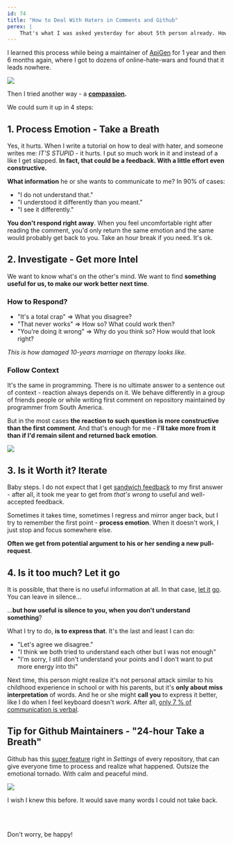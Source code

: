 ```yaml
---
id: 74
title: "How to Deal With Haters in Comments and Github"
perex: |
    That's what I was asked yesterday for about 5th person already. How do I deal with that when I write an article, when I tweet or comment on Github and someone is throwing dirt on me?
---
```


I learned this process while being a maintainer of [ApiGen](/blog/2017/09/04/how-apigen-survived-its-own-death/) for 1 year and then 6 months again, where I got to dozens of online-hate-wars and found that it leads nowhere.

<img src="/assets/images/posts/2018/haters-in-comments/hearth-mind.jpg" class="img-thumbnail">

Then I tried another way - a **[compassion](https://zenhabits.net/compassion).**

We could sum it up in 4 steps:

## 1. Process Emotion - Take a Breath

Yes, it hurts. When I write a tutorial on how to deal with hater, and someone writes me: *IT'S STUPID* - it hurts. I put so much work in it and instead of a like I get slapped. **In fact, that could be a feedback. With a little effort even constructive.**

**What information** he or she wants to communicate to me? In 90% of cases:

- "I do not understand that."
- "I understood it differently than you meant."
- "I see it differently."

**You don't respond right away**. When you feel uncomfortable right after reading the comment, you'd only return the same emotion and the same would probably get back to you. Take an hour break if you need. It's ok.

## 2. Investigate - Get more Intel

We want to know what's on the other's mind. We want to find **something useful for us, to make our work better next time**.

### How to Respond?

- "It's a total crap" => What you disagree?
- "That never works" => How so? What could work then?
- "You're doing it wrong" => Why do you think so? How would that look right?

*This is how damaged 10-years marriage on therapy looks like.*

### Follow Context

It's the same in programming. There is no ultimate answer to a sentence out of context - reaction always depends on it. We behave differently in a group of friends people or while writing first comment on repository maintained by programmer from South America.

But in the most cases **the reaction to such question is more constructive than the first comment**. And that's enough for me - **I'll take more from it than if I'd remain silent and returned back emotion**.

<img src="/assets/images/posts/2017/feedback/feedback.jpg" class="img-thumbnail">

## 3. Is it Worth it? Iterate

Baby steps. I do not expect that I get [sandwich feedback](http://www.rightattitudes.com/2008/02/20/sandwich-feedback-technique) to my first answer - after all, it took me year to get from *that's wrong* to useful and well-accepted feedback.

Sometimes it takes time, sometimes I regress and mirror anger back, but I try to remember the first point - **process emotion**. When it doesn't work, I just stop and focus somewhere else.

**Often we get from potential argument to his or her sending a new pull-request**.

## 4. Is it too much? Let it go

It is possible, that there is no useful information at all. In that case, [let it](https://www.youtube.com/watch?v=L0MK7qz13bU) [go](https://zenhabits.net/past). You can leave in silence...

...**but how useful is silence to you, when you don't understand something**?

What I try to do, **is to express that**. It's the last and least I can do:

- "Let's agree we disagree."
- "I think we both tried to understand each other but I was not enough"
- "I'm sorry, I still don't understand your points and I don't want to put more energy into thi"

Next time, this person might realize it's not personal attack similar to his childhood experience in school or with his parents, but it's **only about miss interpretation** of words. And he or she might **call you** to express it better, like I do when I feel keyboard doesn't *work*. After all, [only 7 % of communication is verbal](http://ubiquity.acm.org/article.cfm?id=2043156).

## Tip for Github Maintainers - "24-hour Take a Breath"

Github has this [super feature](https://github.com/blog/2370-introducing-temporary-interaction-limits) right in *Settings* of every repository, that can give everyone time to process and realize what happened. Outsize the emotional tornado. With calm and peaceful mind.

<img src="/assets/images/posts/2018/haters-in-comments/temporary-interaction-limits.png" class="img-thumbnail">

I wish I knew this before. It would save many words I could not take back.

<br><br>

Don't worry, be happy!
